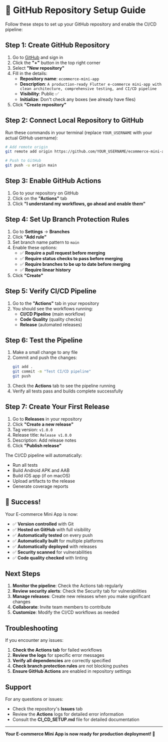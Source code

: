 # 🚀 GitHub Repository Setup Guide

Follow these steps to set up your GitHub repository and enable the CI/CD pipeline:

## **Step 1: Create GitHub Repository**

1. Go to [GitHub](https://github.com) and sign in
2. Click the **"+"** button in the top right corner
3. Select **"New repository"**
4. Fill in the details:
   - **Repository name**: `ecommerce-mini-app`
   - **Description**: `A production-ready Flutter e-commerce mini-app with clean architecture, comprehensive testing, and CI/CD pipeline`
   - **Visibility**: Public ✅
   - **Initialize**: Don't check any boxes (we already have files)
5. Click **"Create repository"**

## **Step 2: Connect Local Repository to GitHub**

Run these commands in your terminal (replace `YOUR_USERNAME` with your actual GitHub username):

```bash
# Add remote origin
git remote add origin https://github.com/YOUR_USERNAME/ecommerce-mini-app.git

# Push to GitHub
git push -u origin main
```

## **Step 3: Enable GitHub Actions**

1. Go to your repository on GitHub
2. Click on the **"Actions"** tab
3. Click **"I understand my workflows, go ahead and enable them"**

## **Step 4: Set Up Branch Protection Rules**

1. Go to **Settings** → **Branches**
2. Click **"Add rule"**
3. Set branch name pattern to `main`
4. Enable these options:
   - ✅ **Require a pull request before merging**
   - ✅ **Require status checks to pass before merging**
   - ✅ **Require branches to be up to date before merging**
   - ✅ **Require linear history**
5. Click **"Create"**

## **Step 5: Verify CI/CD Pipeline**

1. Go to the **"Actions"** tab in your repository
2. You should see the workflows running:
   - **CI/CD Pipeline** (main workflow)
   - **Code Quality** (quality checks)
   - **Release** (automated releases)

## **Step 6: Test the Pipeline**

1. Make a small change to any file
2. Commit and push the changes:
   ```bash
   git add .
   git commit -m "Test CI/CD pipeline"
   git push
   ```
3. Check the **Actions** tab to see the pipeline running
4. Verify all tests pass and builds complete successfully

## **Step 7: Create Your First Release**

1. Go to **Releases** in your repository
2. Click **"Create a new release"**
3. Tag version: `v1.0.0`
4. Release title: `Release v1.0.0`
5. Description: Add release notes
6. Click **"Publish release"**

The CI/CD pipeline will automatically:
- Run all tests
- Build Android APK and AAB
- Build iOS app (if on macOS)
- Upload artifacts to the release
- Generate coverage reports

## **🎉 Success!**

Your E-commerce Mini App is now:
- ✅ **Version controlled** with Git
- ✅ **Hosted on GitHub** with full visibility
- ✅ **Automatically tested** on every push
- ✅ **Automatically built** for multiple platforms
- ✅ **Automatically deployed** with releases
- ✅ **Security scanned** for vulnerabilities
- ✅ **Code quality checked** with linting

## **Next Steps**

1. **Monitor the pipeline**: Check the Actions tab regularly
2. **Review security alerts**: Check the Security tab for vulnerabilities
3. **Manage releases**: Create new releases when you make significant changes
4. **Collaborate**: Invite team members to contribute
5. **Customize**: Modify the CI/CD workflows as needed

## **Troubleshooting**

If you encounter any issues:

1. **Check the Actions tab** for failed workflows
2. **Review the logs** for specific error messages
3. **Verify all dependencies** are correctly specified
4. **Check branch protection rules** are not blocking pushes
5. **Ensure GitHub Actions** are enabled in repository settings

## **Support**

For any questions or issues:
- Check the repository's **Issues** tab
- Review the **Actions** logs for detailed error information
- Consult the **CI_CD_SETUP.md** file for detailed documentation

---

**Your E-commerce Mini App is now ready for production deployment! 🚀**
